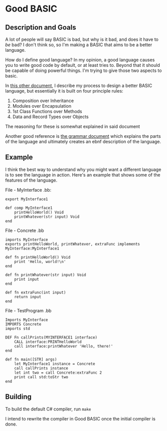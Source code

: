 # Good BASIC

## Description and Goals

A lot of people will say BASIC is bad, but why is it bad, and does it have to *be* bad? I don't think so, so I'm making a BASIC that aims to be a better language.

How do I define good language? In my opinion, a good language causes you to write good code by default, or at least tries to. Beyond that it should be capable of doing powerful things. I'm trying to give those two aspects to basic.

In [this other document](./docs/better-basic.md), I describe my process to design a better BASIC language, but essentially it is built on four principle rules:

1. Composition over Inheritance
2. Modules over Encapsulation
3. 1st Class Functions over Methods
4. Data and Record Types over Objects

The reasoning for these is somewhat explained in said document

Another good reference is [the grammar document](./docs/grammar.md) which explains the parts of the language and ultimately creates an ebnf description of the language.

## Example

I think the best way to understand why you might want a different language is to see the language in action. Here's an example that shows some of the features of the language.

File - MyInterface .bb:
```
export MyInterface1

def comp MyInterface1
    printHelloWorld() Void
    printWhatever(str input) Void
end
```

File - Concrete .bb
```
imports MyInterface
exports printHelloWorld, printWhatever, extraFunc implements MyInterface:MyInterface1

def fn printHelloWorld() Void
    print 'Hello, world!\n'
end

def fn printWhatever(str input) Void
    print input
end

def fn extraFunc(int input)
    return input
end
```

File - TestProgram .bb
```
Imports MyInterface
IMPORTS Concrete
imports std

DEF Fn callPrints(MYINTERFACE1 interface)
    CALL interface:PRINTHelloWorld
    call interface:printWhatever 'Hello, there!'
end

def fn main([STR] args)
    let MyInterface1 instance = Concrete
    call callPrints instance
    let int two = call Concrete:extraFunc 2
    print call std:toStr two
end
```

## Building

To build the default C# compiler, run `make`

I intend to rewrite the compiler in Good BASIC once the initial compiler is done.